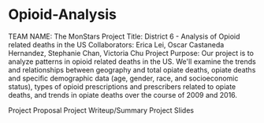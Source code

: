 # Opioid-Analysis

TEAM NAME: The MonStars
Project Title: District 6 - Analysis of Opioid related deaths in the US
Collaborators: Erica Lei, Oscar Castaneda Hernandez, Stephanie Chan, Victoria Chu
Project Purpose: Our project is to analyze patterns in opioid related deaths in the US. We'll examine the trends and relationships between geography and total opiate deaths, opiate deaths and specific demographic data (age, gender, race, and socioeconomic status), types of opioid prescriptions and prescribers related to opiate deaths, and trends in opiate deaths over the course of 2009 and 2016.

Project Proposal
Project Writeup/Summary
Project Slides

